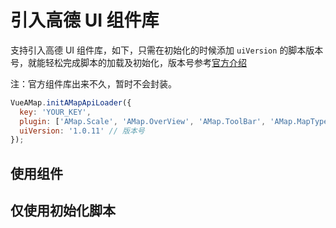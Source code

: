 # 引入高德 UI 组件库

支持引入高德 UI 组件库，如下，只需在初始化的时候添加 `uiVersion` 的脚本版本号，就能轻松完成脚本的加载及初始化，版本号参考[官方介绍](http://lbs.amap.com/api/javascript-api/guide/amap-ui/intro)

  注：官方组件库出来不久，暂时不会封装。

```javascript
VueAMap.initAMapApiLoader({
  key: 'YOUR_KEY',
  plugin: ['AMap.Scale', 'AMap.OverView', 'AMap.ToolBar', 'AMap.MapType',...],
  uiVersion: '1.0.11' // 版本号
});
```

## 使用组件
<vuep template="#example"></vuep>

## 仅使用初始化脚本
<vuep template="#example2"></vuep>

<script v-pre type="text/x-template" id="example">

  <template>
    <div class="amap-page-container">
      <el-amap vid="amapDemo"  :center="center" :map-manager="amapManager" :zoom="zoom" :events="events" class="amap-demo">
      </el-amap>
    </div>
  </template>

  <style>
    .amap-demo {
      height: 300px;
    }
  </style>
  <script>
    // NPM 方式
    // import { AMapManager } from 'amap-vue2';
    // CDN 方式
    let amapManager = new VueAMap.AMapManager();
    module.exports = {
      data: function() {
        return {
          zoom: 12,
          center: [121.59996, 31.197646],
          amapManager,
          events: {
            init(map) {
              AMapUI.loadUI(['overlay/SimpleMarker'], function(SimpleMarker) {
                const marker = new SimpleMarker({
                  iconLabel: 'A',
                  iconStyle: 'red',
                  map: map,
                  position: map.getCenter()
                });
              });
            }
          }
        };
      }
    };
  </script>

</script>


<script v-pre type="text/x-template" id="example2">
  <template>
    <div id="amap-demo1" class="amap-demo">
    </div>
  </template>
  <style>
    #amap-demo1 {
      height: 300px;
    }
  </style>
  <script>
    // NPM 方式
    // import { lazyAMapApiLoaderInstance } from 'amap-vue2';
    // CDN 方式
    const loadPromise = window.VueAMap.lazyAMapApiLoaderInstance.load()
    module.exports = {
      mounted() {
        loadPromise.then(() => {
          console.log('-----')
          this.map = new AMap.Map('amap-demo1', {
            center: [121.59996, 31.197646],
            zoom: 12
          })
          AMapUI.loadUI(['overlay/SimpleMarker'], (SimpleMarker) => {
            const marker = new SimpleMarker({
              iconLabel: 'A',
              iconStyle: 'red',
              map: this.map,
              position: this.map.getCenter()
            });
          });
        })
      }
    };
  </script>

</script>
